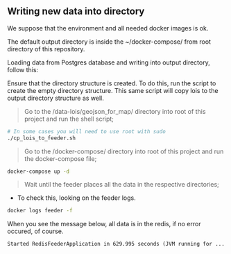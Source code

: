 ## Writing new data into directory

We suppose that the environment and all needed docker images is ok.

The default output directory is inside the ~/docker-compose/ from root directory of this repository.

Loading data from Postgres database and writing into output directory, follow this:

Ensure that the directory structure is created.
To do this, run the script to create the empty directory structure.
This same script will copy lois to the output directory structure as well.

 > Go to the /data-lois/geojson_for_map/ directory into root of this project and run the shell script;

```sh
# In some cases you will need to use root with sudo
./cp_lois_to_feeder.sh
```

 > Go to the /docker-compose/ directory into root of this project and run the docker-compose file;

```sh
docker-compose up -d
```

 > Wait until the feeder places all the data in the respective directories;
* To check this, looking on the feeder logs.

```sh
docker logs feeder -f
```
When you see the message below, all data is in the redis, if no error occured, of course.

```
Started RedisFeederApplication in 629.995 seconds (JVM running for ...
```